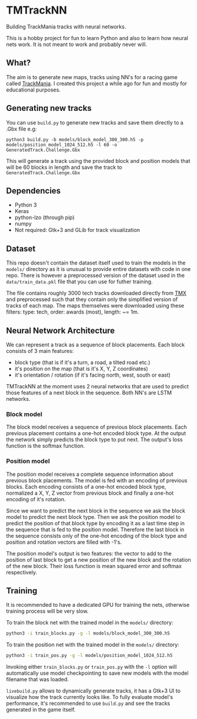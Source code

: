 # TMTrackNN
Building TrackMania tracks with neural networks.

This is a hobby project for fun to learn Python and also to learn how neural nets work. It is not meant to work and probably never will.

## What?
The aim is to generate new maps, tracks using NN's for a racing game called [TrackMania](https://www.trackmania.com/). I created this project a while ago for fun and mostly for educational purposes.

## Generating new tracks
You can use `build.py` to generate new tracks and save them directly to a .Gbx file e.g:
```
python3 build.py -b models/block_model_300_300.h5 -p models/position_model_1024_512.h5 -l 60 -o GeneratedTrack.Challenge.Gbx
```
This will generate a track using the provided block and position models that will be 60 blocks in length and save the track to `GeneratedTrack.Challenge.Gbx`

## Dependencies
* Python 3
* Keras
* python-lzo (through pip)
* numpy
* Not required: Gtk+3 and GLib for track visualization

## Dataset
This repo doesn't contain the dataset itself used to train the models in the `models/` directory as it is unusual to provide entire datasets with code in one repo. There is however a preprocessed version of the dataset used in the `data/train_data.pkl` file that you can use for futher training.

The file contains roughly 3000 tech tracks downloaded directly from [TMX](https://tmnforever.tm-exchange.com/) and preprocessed such that they contain only the simplified version of tracks of each map. The maps themselves were downloaded using these filters: type: tech, order: awards (most), length: ~= 1m.

## Neural Network Architecture
We can represent a track as a sequence of block placements. Each block consists of 3 main features:
* block type (that is if it's a turn, a road, a tilted road etc.)
* it's position on the map (that is it's X, Y, Z coordinates)
* it's orientation / rotation (if it's facing north, west, south or east)

TMTrackNN at the moment uses 2 neural networks that are used to predict those features of a next block in the sequence. Both NN's are LSTM networks.

### Block model
The block model receives a sequence of previous block placements. Each previous placement contains a one-hot encoded block type. At the output the network simply predicts the block type to put next. The output's loss function is the softmax function.

### Position model
The position model receives a complete sequence information about previous block placements. The model is fed with an encoding of previous blocks. Each encoding consists of a one-hot encoded block type, normalized a X, Y, Z vector from previous block and finally a one-hot encoding of it's rotation.

Since we want to predict the next block in the sequence we ask the block model to predict the next block type. Then we ask the position model to predict the position of that block type by encoding it as a last time step in the sequence that is fed to the position model. Therefore the last block in the sequence consists only of the one-hot encoding of the block type and position and rotation vectors are filled with -1's.

The position model's output is two features: the vector to add to the position of last block to get a new position of the new block and the rotation of the new block.
Their loss function is mean squared error and softmax respectively.

## Training
It is recommended to have a dedicated GPU for training the nets, otherwise training process will be very slow.

To train the block net with the trained model in the `models/` directory:
```sh
python3 -i train_blocks.py -g -l models/block_model_300_300.h5
```

To train the position net with the trained model in the `models/` directory:
```sh
python3 -i train_pos.py -g -l models/position_model_1024_512.h5
```

Invoking either `train_blocks.py` or `train_pos.py` with the `-l` option will automatically 
use model checkpointing to save new models with the model filename that was loaded.

`livebuild.py` allows to dynamically generate tracks, it has a Gtk+3 UI to visualize how the track currently looks like. To fully evaluate model's performance, it's recommended to use `build.py` and see the tracks generated in the game itself.